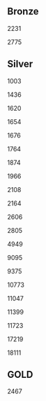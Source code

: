 ## Bronze

2231

2775

## Silver

1003

1436

1620

1654

1676

1764

1874

1966

2108

2164

2606

2805

4949

9095

9375

10773

11047

11399

11723

17219

18111

## GOLD

2467
